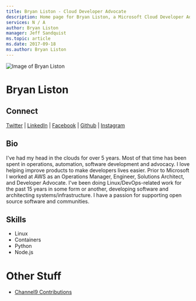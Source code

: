 ```yaml
---
title: Bryan Liston - Cloud Developer Advocate
description: Home page for Bryan Liston, a Microsoft Cloud Developer Advocate
services: N / A
author: Bryan Liston
manager: Jeff Sandquist
ms.topic: article
ms.date: 2017-09-18
ms.author: Bryan Liston
---
```


![Image of Bryan Liston](media/profiles/bryan-liston.png)

# Bryan Liston

## Connect
[Twitter](https://twitter.com/listonb) | [LinkedIn](https://linkedin.com/in/listonb) | [Facebook](https://facebook.com/listonb) | [Github](https://github.com/listonb) | [Instagram](https://www.instagram.com/listonb)

## Bio

I've had my head in the clouds for over 5 years. Most of that time has been spent in operations, automation, software development and advocacy. I love helping improve products to make developers lives easier. Prior to Microsoft I worked at AWS as an Operations Manager, Engineer, Solutions Architect, and Developer Advocate. I've been doing Linux/DevOps-related work for the past 15 years in some form or another, developing software and architecting systems/infrastructure. I have a passion for supporting open source software and communities.

## Skills

* Linux
* Containers
* Python
* Node.js

# Other Stuff
* [Channel9 Contributions](https://channel9.msdn.com/Niners/listonb)
